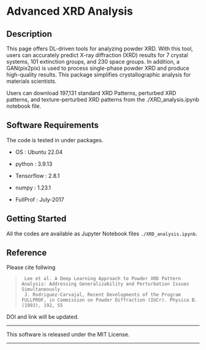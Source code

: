 # Advanced XRD Analysis

## Description

This page offers DL-driven tools for analyzing powder XRD. With this tool, users can accurately predict X-ray diffraction (XRD) results for 7 crystal systems, 101 extinction groups, and 230 space groups. In addition, a GAN(pix2pix) is used to process single-phase powder XRD and produce high-quality results. This package simplifies crystallographic analysis for materials scientists.

Users can download 197,131 standard XRD Patterns, perturbed XRD patterns, and texture-perturbed XRD patterns from the ./XRD_analysis.ipynb notebook file.
 

## Software Requirements

The code is tested in under packages.

* OS : Ubuntu 22.04

* python : 3.9.13

* Tensorflow : 2.8.1

* numpy : 1.23.1

* FullProf : July-2017

## Getting Started
All the codes are available as Jupyter Notebook files  `./XRD_analysis.ipynb`.

## Reference
Please cite follwing
>      Lee et al. A Deep Learning Approach to Powder XRD Pattern Analysis: Addressing Generalizability and Perturbation Issues Simultaneously
>      J. Rodriguez-Carvajal, Recent Developments of the Program FULLPROF, in Commission on Powder Diffraction (IUCr). Physica B.(1993), 192, 55

DOI and link will be updated.


***
This software is released under the MIT License.
***

